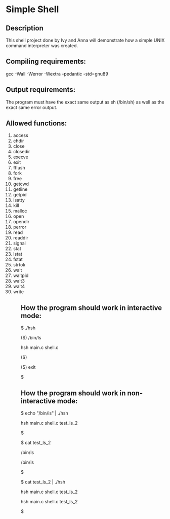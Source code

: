 <h1>Simple Shell</h1>
<h2>Description</h2>
<p>This shell project done by Ivy and Anna will demonstrate how a simple UNIX command interpreter was created.</p>
<h2>Compiling requirements:</h2>
<p>gcc -Wall -Werror -Wextra -pedantic -std=gnu89</p>
<h2>Output requirements:</h2>
<p>The program must have the exact same output as sh (/bin/sh) as well as the exact same error output.</p>
<h2>Allowed functions:</h2>
<ol>
<li>access</li>
<li>chdir</li>
<li>close</li>
<li>closedir</li>
<li>execve</li>
<li>exit</li>
<li>fflush</li>
<li>fork</li>
<li>free</li>
<li>getcwd</li>
<li>getline</li>
<li>getpid</li>
<li>isatty</li>
<li>kill</li>
<li>malloc</li>
<li>open</li>
<li>opendir</li>
<li>perror</li>
<li>read</li>
<li>readdir</li>
<li>signal</li>
<li>stat</li>
<li>lstat</li>
<li>fstat</li>
<li>strtok</li>
<li>wait</li>
<li>waitpid</li>
<li>wait3</li>
<li>wait4</li>
<li>write</li>
<ol>
<h2>How the program should work in interactive mode:</h2>
<p>$ ./hsh</p>
<p>($) /bin/ls</p> 
<p>hsh main.c shell.c</p>
<p>($)</p>
<p>($) exit</p>
<p>$</p>
<h2>How the program should work in non-interactive mode:</h2>
<p>$ echo "/bin/ls" | ./hsh</p>
<p>hsh main.c shell.c test_ls_2</p>
<p>$</p>
<p>$ cat test_ls_2</p>
<p>/bin/ls</p>
<p>/bin/ls</p>
<p>$</p>
<p>$ cat test_ls_2 | ./hsh</p>
<p>hsh main.c shell.c test_ls_2</p>
<p>hsh main.c shell.c test_ls_2</p>
<p>$</p>
